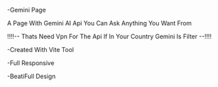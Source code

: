 -Gemini Page

A Page With Gemini AI Api 
You Can Ask Anything You Want From



!!!!-- Thats Need Vpn For The Api If In Your Country Gemini Is Filter --!!!!



-Created With Vite Tool


-Full Responsive


-BeatiFull Design
